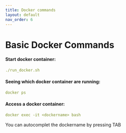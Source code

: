 ```yaml
---
title: Docker commands
layout: default
nav_order: 6
---
```


# Basic Docker Commands

#### Start docker container: 
```yaml
./run_docker.sh
```

#### Seeing which docker container are running:
```yaml
docker ps
```

#### Access a docker container:
```yaml
docker exec -it <dockername> bash 
``` 
You can autocomplet the dockername by pressing TAB

